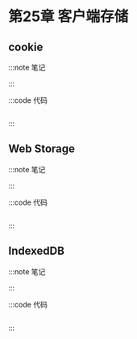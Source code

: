 # 第25章 客户端存储

## cookie

:::note 笔记

:::

:::code 代码

```js

```

:::

## Web Storage

:::note 笔记

:::

:::code 代码

```js

```

:::

## IndexedDB

:::note 笔记

:::

:::code 代码

```js

```

:::
